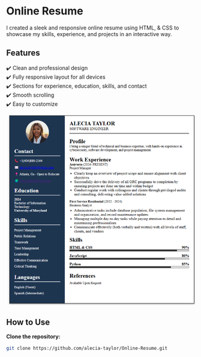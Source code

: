 # Online Resume

I created a sleek and responsive online resume using HTML, & CSS to showcase my skills, experience, and projects in an interactive way.

## Features
✔️ Clean and professional design  
✔️ Fully responsive layout for all devices  
✔️ Sections for experience, education, skills, and contact   
✔️ Smooth scrolling    
✔️ Easy to customize 

![Online Resume](https://github.com/alecia-taylor/Online-Resume/blob/main/cssResume.png) 

## How to Use
 **Clone the repository:**  
   ```sh
   git clone https://github.com/alecia-taylor/Online-Resume.git

